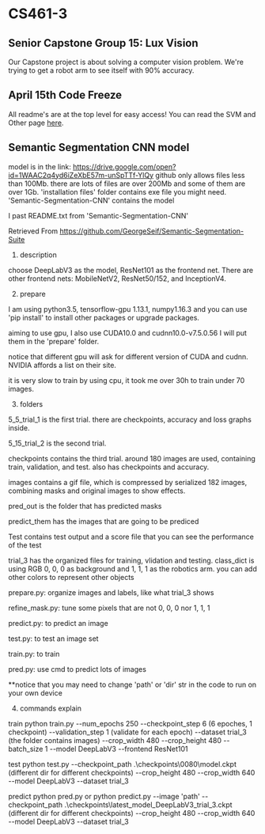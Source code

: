 # CS461-3

## Senior Capstone Group 15: Lux Vision

Our Capstone project is about solving a computer vision problem.
We're trying to get a robot arm to see itself with 90% accuracy.

## April 15th Code Freeze

All readme's are at the top level for easy access!
You can read the SVM and Other page [here](https://github.com/CampConn/Capstone/wiki/Code-Freeze-README---SVM-and-Others).

## Semantic Segmentation CNN model
model is in the link: https://drive.google.com/open?id=1WAAC2q4yd6iZeXbE57m-unSpTTf-YlQy 
github only allows files less than 100Mb. there are lots of files are over 200Mb and some of them are over 1Gb.
'installation files' folder contains exe file you might need.
'Semantic-Segmentation-CNN' contains the model

I past README.txt from 'Semantic-Segmentation-CNN'

Retrieved From https://github.com/GeorgeSeif/Semantic-Segmentation-Suite 

1. description

choose DeepLabV3 as the model, ResNet101 as the frontend net. There are other frontend nets: MobileNetV2, ResNet50/152, and InceptionV4.

2. prepare

I am using python3.5, tensorflow-gpu 1.13.1, numpy1.16.3 and you can use 'pip install' to install other packages or upgrade packages.

aiming to use gpu, I also use CUDA10.0 and cudnn10.0-v7.5.0.56
I will put them in the 'prepare' folder.

notice that different gpu will ask for different version of CUDA and cudnn. NVIDIA affords a list on their site.

it is very slow to train by using cpu, it took me over 30h to train under 70 images.

3. folders

5_5_trial_1 is the first trial. there are checkpoints, accuracy and loss graphs inside.

5_15_trial_2 is the second trial.

checkpoints contains the third trial. around 180 images are used, containing train, validation, and test. also has checkpoints and accuracy.

images contains a gif file, which is compressed by serialized 182 images, combining masks and original images to show effects.

pred_out is the folder that has predicted masks

predict_them has the images that are going to be prediced

Test contains test output and a score file that you can see the performance of the test

trial_3 has the organized files for training, vlidation and testing. class_dict is using RGB 0, 0, 0 as background and 1, 1, 1 as the robotics arm. you can add other colors to represent other objects

prepare.py: organize images and labels, like what trial_3 shows

refine_mask.py: tune some pixels that are not 0, 0, 0 nor 1, 1, 1

predict.py: to predict an image

test.py: to test an image set

train.py: to train

pred.py: use cmd to predict lots of images

**notice that you may need to change 'path' or 'dir' str in the code to run on your own device

4. commands explain

train
python train.py --num_epochs 250 --checkpoint_step 6 (6 epoches, 1 checkpoint) --validation_step 1 (validate for each epoch) --dataset trial_3 (the folder contains images) --crop_width 480 --crop_height 480 --batch_size 1 --model DeepLabV3 --frontend ResNet101

test
python test.py --checkpoint_path .\checkpoints\0080\model.ckpt (different dir for different checkpoints) --crop_height 480 --crop_width 640 --model DeepLabV3 --dataset trial_3

predict
python pred.py
or
python predict.py --image 'path' --checkpoint_path .\checkpoints\latest_model_DeepLabV3_trial_3.ckpt (different dir for different checkpoints) --crop_height 480 --crop_width 640 --model DeepLabV3 --dataset trial_3
